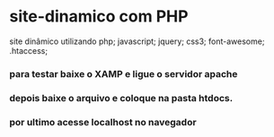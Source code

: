 # site-dinamico com PHP
site dinâmico utilizando php; javascript; jquery; css3; font-awesome; .htaccess;

### para testar baixe o XAMP e ligue o servidor apache

### depois baixe o arquivo e coloque na pasta htdocs.

### por ultimo acesse localhost no navegador
